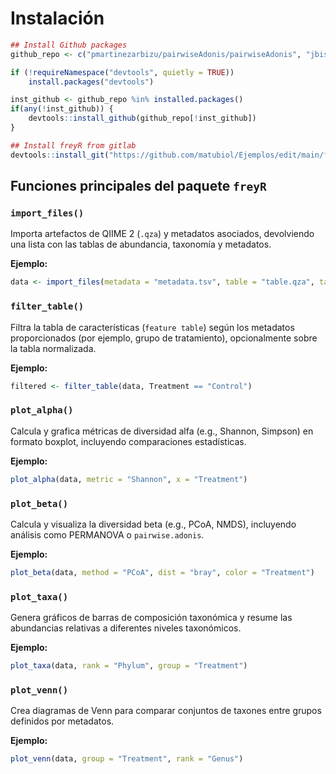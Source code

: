 # Instalación

```r
## Install Github packages
github_repo <- c("pmartinezarbizu/pairwiseAdonis/pairwiseAdonis", "jbisanz/qiime2R", "jfq3/QsRutils", "joey711/phyloseq")

if (!requireNamespace("devtools", quietly = TRUE))
    install.packages("devtools")

inst_github <- github_repo %in% installed.packages()
if(any(!inst_github)) {
    devtools::install_github(github_repo[!inst_github])
}

## Install freyR from gitlab
devtools::install_git("https://github.com/matubiol/Ejemplos/edit/main/freyR-main")
```

## Funciones principales del paquete `freyR`

### `import_files()`
Importa artefactos de QIIME 2 (`.qza`) y metadatos asociados, devolviendo una lista con las tablas de abundancia, taxonomía y metadatos.

**Ejemplo:**
```r
data <- import_files(metadata = "metadata.tsv", table = "table.qza", taxonomy = "taxonomy.qza")
```

### `filter_table()`
Filtra la tabla de características (`feature table`) según los metadatos proporcionados (por ejemplo, grupo de tratamiento), opcionalmente sobre la tabla normalizada.

**Ejemplo:**
```r
filtered <- filter_table(data, Treatment == "Control")
```

### `plot_alpha()`
Calcula y grafica métricas de diversidad alfa (e.g., Shannon, Simpson) en formato boxplot, incluyendo comparaciones estadísticas.

**Ejemplo:**
```r
plot_alpha(data, metric = "Shannon", x = "Treatment")
```

### `plot_beta()`
Calcula y visualiza la diversidad beta (e.g., PCoA, NMDS), incluyendo análisis como PERMANOVA o `pairwise.adonis`.

**Ejemplo:**
```r
plot_beta(data, method = "PCoA", dist = "bray", color = "Treatment")
```

### `plot_taxa()`
Genera gráficos de barras de composición taxonómica y resume las abundancias relativas a diferentes niveles taxonómicos.

**Ejemplo:**
```r
plot_taxa(data, rank = "Phylum", group = "Treatment")
```

### `plot_venn()`
Crea diagramas de Venn para comparar conjuntos de taxones entre grupos definidos por metadatos.

**Ejemplo:**
```r
plot_venn(data, group = "Treatment", rank = "Genus")
```
